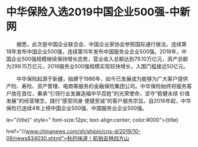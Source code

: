 # 中华保险入选2019中国企业500强-中新网

　　据悉，此次是中国企业联合会、中国企业家协会参照国际通行做法，连续第18年发布中国企业500强，连续第15年发布中国服务业企业500强。2019年，中国企业500强规模继续保持增长态势，营业收入总额达到79.10万亿元，资产总额为299.15万亿元，2019服务业500强规模实现较快增长，入围门槛接近50亿元。

　　中华保险起源于新疆，始建于1986年，如今已发展成为能够为广大客户提供产险、寿险、资产管理、电商等服务的金融保险集团公司。中华保险始终将服务客户放在首位，秉承“引领行业发展造福中华百姓”的光荣使命，坚守“稳健永续 价值发展”的经营理念，践行“感受同身 便捷至诚”的客户服务宗旨。自2016年起，中华保险已连续4年上榜中国企业500强、中国服务业企业500强。

le="{title}" style=" font-size:12px; text-align:center; color:#000">{title}

href="//www.chinanews.com/sh/shipin/cns-d/2019/10-09/news834030.shtml">秋的味道！航拍吉林四方山

